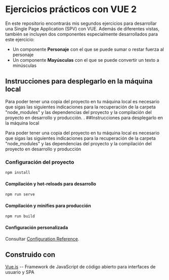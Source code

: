 # Ejercicios prácticos con VUE 2

En este repositorio encontrarás mis segundos ejercicios para desarrollar una Single Page Application (SPV) con VUE. Además de diferentes vistas, también se incluyen dos componentes especialmente desarrollados para este ejercicio:

* Un componente **Personaje** con el que se puede sumar o restar fuerza al personaje
* Un componente **Mayúsculas** con el que se puede convertir un texto a minúsculas

## Instrucciones para desplegarlo en la máquina local

Para poder tener una copia del proyecto en tu máquina local es necesario que sigas las siguientes indicaciones para la recuperación de la carpeta "node_modules" y las dependencias del proyecto y la compilación del proyecto en desarrollo y producción.
.
##Instrucciones para desplegarlo en la máquina local

Para poder tener una copia del proyecto en tu máquina local es necesario que sigas las siguientes indicaciones para la recuperación de la carpeta "node_modules" y las dependencias del proyecto y la compilación del proyecto en desarrollo y producción

### Configuración del proyecto
```
npm install
```

#### Compilación y hot-reloads para desarrollo
```
npm run serve
```

#### Compilación y minifies para producción
```
npm run build
```

#### Configuración personalizada
Consultar [Configuration Reference](https://cli.vuejs.org/config/).

## Construido con
[Vue.js](http://vuejs.org) -- Framework de JavaScript de código abierto para interfaces de usuario y SPA

